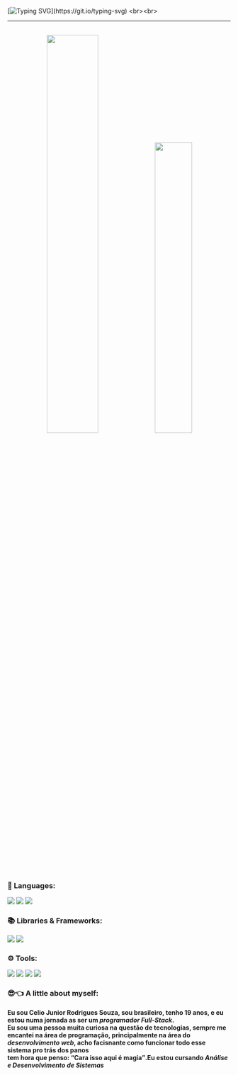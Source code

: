 [![Typing SVG](https://readme-typing-svg.herokuapp.com/?color=fff&size=28&center=true&vCenter=true&width=1000&lines=Opa!+tudo+bem?;+Meu+nome+é+Celio+Junior;eu+tenho+atualmente+18+anos+de+idade;tenho+paixão+na+programação+web;Pretendo+ser+desenvolvedor+Full+Stack;A+minha+linguagem+de+programação+principal+é+o+JavaScript;Seja+muito+bem-vindo+ao+meu+git+hub!)](https://git.io/typing-svg)
<br><br>
<hr>

<br>
<div align="center">
  <img width="48%" src="https://github-readme-stats.vercel.app/api?username=Celio-Junior&show_icons=true&hide_border=true&theme=tokyonight" />
  <img width="41%" src="https://github-readme-stats.vercel.app/api/top-langs/?username=Celio-junior&layout=compact&hide_border=true&theme=tokyonight" />
<div>
<br>

<h3 align="left">🧾 Languages:</h3>

<div align="left">
  <img src="https://img.shields.io/badge/JavaScript-F7DF1E?style=for-the-badge&logo=javascript&logoColor=black">
  <img src="https://img.shields.io/badge/HTML5-E34F26?style=for-the-badge&logo=html5&logoColor=white">
  <img src="https://img.shields.io/badge/CSS3-1572B6?style=for-the-badge&logo=css3&logoColor=white">
</div>

<h3 align="left">📚 Libraries & Frameworks:</h3>
<div align="left">
  <img src="https://img.shields.io/badge/Express-404D59?style=for-the-badge&logo=express">
  <img src="https://img.shields.io/badge/React-informational?style=for-the-badge&logo=react&logoColor=white">
</div>

<h3 align="left">⚙ Tools:</h3>
<div align="left">
  <img src="https://img.shields.io/badge/Visual_Studio_Code-0078D4?style=for-the-badge&logo=visual%20studio%20code&logoColor=white">
  <img src="https://img.shields.io/badge/Insomnia-blueviolet?style=for-the-badge&logo=insomnia&logoColor=white">
  <img src="https://img.shields.io/badge/Git-F05032?style=for-the-badge&logo=git&logoColor=white">
  <img src="https://img.shields.io/badge/-GitHub%20Desktop-blueviolet?style=for-the-badge&logo=github&Color=white">
</div>

<h3 align="left">😎&#x1F448; A little about myself:</h3>
<div align="left">
    <h4>
      Eu sou Celio Junior Rodrigues Souza, sou brasileiro, tenho <strong>19 anos</strong>, e eu estou numa jornada as ser um <em>programador Full-Stack</em>.<br>
      Eu sou uma pessoa muita curiosa na questão de tecnologias, sempre me encantei na área de programação, principalmente na área do
      <em>desenvolvimento web</em>, acho facisnante como funcionar todo esse sistema pro trás dos panos <br> tem hora que penso: <q>Cara isso aqui é magia</q>.Eu estou cursando <em style="font-weight:bold">Análise e Desenvolvimento de Sistemas</em>
    </h4>
</div>
